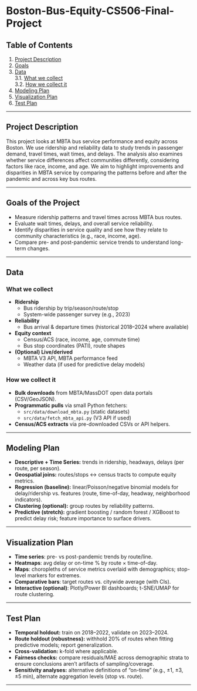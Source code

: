 # Boston-Bus-Equity-CS506-Final-Project

## Table of Contents
1. [Project Description](#project-description)  
2. [Goals](#goals)  
3. [Data](#data)  
   3.1. [What we collect](#what-we-collect)  
   3.2. [How we collect it](#how-we-collect-it)  
4. [Modeling Plan](#modeling-plan)  
5. [Visualization Plan](#visualization-plan)  
6. [Test Plan](#test-plan)  

---

## Project Description
This project looks at MBTA bus service performance and equity across Boston. We use ridership and reliability data to study trends in passenger demand, travel times, wait times, and delays. The analysis also examines whether service differences affect communities differently, considering factors like race, income, and age. We aim to highlight improvements and disparities in MBTA service by comparing the patterns before and after the pandemic and across key bus routes. 

---

## Goals of the Project
- Measure ridership patterns and travel times across MBTA bus routes.
- Evaluate wait times, delays, and overall service reliability.
- Identify disparities in service quality and see how they relate to community characteristics (e.g., race, income, age).
- Compare pre- and post-pandemic service trends to understand long-term changes.

---

## Data

### What we collect
- **Ridership**
  - Bus ridership by trip/season/route/stop
  - System-wide passenger survey (e.g., 2023)
- **Reliability**
  - Bus arrival & departure times (historical 2018–2024 where available)
- **Equity context**
  - Census/ACS (race, income, age, commute time)
  - Bus stop coordinates (PATI), route shapes
- **(Optional) Live/derived**
  - MBTA V3 API, MBTA performance feed
  - Weather data (if used for predictive delay models)


### How we collect it
- **Bulk downloads** from MBTA/MassDOT open data portals (CSV/GeoJSON).
- **Programmatic pulls** via small Python fetchers:
  - `src/data/download_mbta.py` (static datasets)
  - `src/data/fetch_mbta_api.py` (V3 API if used)
- **Census/ACS extracts** via pre-downloaded CSVs or API helpers.


---

## Modeling Plan
- **Descriptive + Time Series:** trends in ridership, headways, delays (per route, per season).
- **Geospatial joins:** routes/stops ↔ census tracts to compute equity metrics.
- **Regression (baseline):** linear/Poisson/negative binomial models for delay/ridership vs. features (route, time-of-day, headway, neighborhood indicators).
- **Clustering (optional):** group routes by reliability patterns.
- **Predictive (stretch):** gradient boosting / random forest / XGBoost to predict delay risk; feature importance to surface drivers.


---

## Visualization Plan
- **Time series**: pre- vs post-pandemic trends by route/line.
- **Heatmaps**: avg delay or on-time % by route × time-of-day.
- **Maps**: choropleths of service metrics overlaid with demographics; stop-level markers for extremes.
- **Comparative bars**: target routes vs. citywide average (with CIs).
- **Interactive (optional)**: Plotly/Power BI dashboards; t-SNE/UMAP for route clustering.

---

## Test Plan
- **Temporal holdout:** train on 2018–2022, validate on 2023–2024.
- **Route holdout (robustness):** withhold 20% of routes when fitting predictive models; report generalization.
- **Cross-validation:** k-fold where applicable.
- **Fairness checks:** compare residuals/MAE across demographic strata to ensure conclusions aren’t artifacts of sampling/coverage.
- **Sensitivity analyses:** alternative definitions of “on-time” (e.g., ±1, ±3, ±5 min), alternate aggregation levels (stop vs. route).

---

